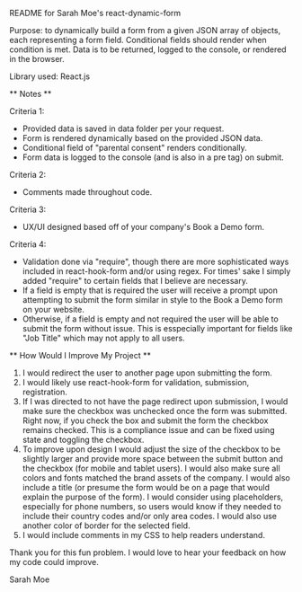 README for Sarah Moe's react-dynamic-form

Purpose: to dynamically build a form from a given JSON array of objects, each representing a form field. Conditional fields should render when condition is met. Data is to be returned, logged to the console, or rendered in the browser.

Library used: React.js

** Notes **

Criteria 1:

- Provided data is saved in data folder per your request. 
- Form is rendered dynamically based on the provided JSON data.
- Conditional field of "parental consent" renders conditionally.
- Form data is logged to the console (and is also in a pre tag) on submit.

Criteria 2: 

- Comments made throughout code.

Criteria 3: 

- UX/UI designed based off of your company's Book a Demo form.

Criteria 4: 

- Validation done via "require", though there are more sophisticated ways included in react-hook-form and/or using regex. For times' sake I simply added "require" to certain fields that I believe are necessary.  
- If a field is empty that is required the user will receive a prompt upon attempting to submit the form similar in style to the Book a Demo form on your website. 
- Otherwise, if a field is empty and not required the user will be able to submit the form without issue. This is esspecially important for fields like "Job Title" which may not apply to all users. 

** How Would I Improve My Project **

1. I would redirect the user to another page upon submitting the form. 
2. I would likely use react-hook-form for validation, submission, registration.
3. If I was directed to not have the page redirect upon submission, I would make sure the checkbox was unchecked once the form was submitted. Right now, if you check the box and submit the form the checkbox remains checked. This is a compliance issue and can be fixed using state and toggling the checkbox. 
4. To improve upon design I would adjust the size of the checkbox to be slightly larger and provide more space between the submit button and the checkbox (for mobile and tablet users). I would also make sure all colors and fonts matched the brand assets of the company. I would also include a title (or presume the form would be on a page that would explain the purpose of the form). I would consider using placeholders, especially for phone numbers, so users would know if they needed to include their country codes and/or only area codes. I would also use another color of border for the selected field. 
5. I would include comments in my CSS to help readers understand. 

Thank you for this fun problem. I would love to hear your feedback on how my code could improve. 

Sarah Moe
